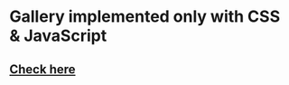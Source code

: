 # Gallery implemented only with CSS & JavaScript
## [Сheck here](https://4llekxx.github.io/gallery/)
